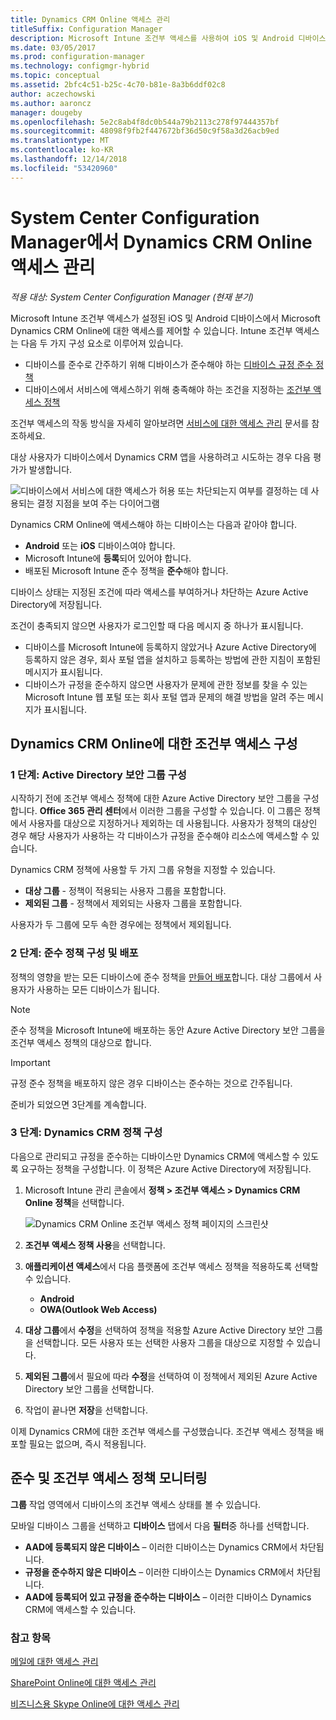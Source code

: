 ```yaml
---
title: Dynamics CRM Online 액세스 관리
titleSuffix: Configuration Manager
description: Microsoft Intune 조건부 액세스를 사용하여 iOS 및 Android 디바이스에서 Microsoft Dynamics CRM Online에 대한 액세스를 제어하는 방법을 알아봅니다.
ms.date: 03/05/2017
ms.prod: configuration-manager
ms.technology: configmgr-hybrid
ms.topic: conceptual
ms.assetid: 2bfc4c51-b25c-4c70-b81e-8a3b6ddf02c8
author: aczechowski
ms.author: aaroncz
manager: dougeby
ms.openlocfilehash: 5e2c8ab4f8dc0b544a79b2113c278f97444357bf
ms.sourcegitcommit: 48098f9fb2f447672bf36d50c9f58a3d26acb9ed
ms.translationtype: MT
ms.contentlocale: ko-KR
ms.lasthandoff: 12/14/2018
ms.locfileid: "53420960"
---
```

# <a name="manage-dynamics-crm-online-access-in-system-center-configuration-manager"></a>System Center Configuration Manager에서 Dynamics CRM Online 액세스 관리

*적용 대상: System Center Configuration Manager (현재 분기)*

Microsoft Intune 조건부 액세스가 설정된 iOS 및 Android 디바이스에서 Microsoft Dynamics CRM Online에 대한 액세스를 제어할 수 있습니다.  Intune 조건부 액세스는 다음 두 가지 구성 요소로 이루어져 있습니다.
* 디바이스를 준수로 간주하기 위해 디바이스가 준수해야 하는 [디바이스 규정 준수 정책](../../protect/deploy-use/device-compliance-policies.md)
* 디바이스에서 서비스에 액세스하기 위해 충족해야 하는 조건을 지정하는 [조건부 액세스 정책](../../protect/deploy-use/manage-access-to-services.md)

조건부 액세스의 작동 방식을 자세히 알아보려면 [서비스에 대한 액세스 관리](../../protect/deploy-use/manage-access-to-services.md) 문서를 참조하세요.


대상 사용자가 디바이스에서 Dynamics CRM 앱을 사용하려고 시도하는 경우 다음 평가가 발생합니다.

![디바이스에서 서비스에 대한 액세스가 허용 또는 차단되는지 여부를 결정하는 데 사용되는 결정 지점을 보여 주는 다이어그램](media/mdm-ca-dynamics-crm-flow-diagram.png)

Dynamics CRM Online에 액세스해야 하는 디바이스는 다음과 같아야 합니다.
* **Android** 또는 **iOS** 디바이스여야 합니다.
* Microsoft Intune에 **등록**되어 있어야 합니다.
* 배포된 Microsoft Intune 준수 정책을 **준수**해야 합니다.

디바이스 상태는 지정된 조건에 따라 액세스를 부여하거나 차단하는 Azure Active Directory에 저장됩니다.

조건이 충족되지 않으면 사용자가 로그인할 때 다음 메시지 중 하나가 표시됩니다.
* 디바이스를 Microsoft Intune에 등록하지 않았거나 Azure Active Directory에 등록하지 않은 경우, 회사 포털 앱을 설치하고 등록하는 방법에 관한 지침이 포함된 메시지가 표시됩니다.
* 디바이스가 규정을 준수하지 않으면 사용자가 문제에 관한 정보를 찾을 수 있는 Microsoft Intune 웹 포털 또는 회사 포털 앱과 문제의 해결 방법을 알려 주는 메시지가 표시됩니다.

## <a name="configure-conditional-access-for-dynamics-crm-online"></a>Dynamics CRM Online에 대한 조건부 액세스 구성  
### <a name="step-1-configure-active-directory-security-groups"></a>1 단계: Active Directory 보안 그룹 구성

시작하기 전에 조건부 액세스 정책에 대한 Azure Active Directory 보안 그룹을 구성합니다. **Office 365 관리 센터**에서 이러한 그룹을 구성할 수 있습니다. 이 그룹은 정책에서 사용자를 대상으로 지정하거나 제외하는 데 사용됩니다. 사용자가 정책의 대상인 경우 해당 사용자가 사용하는 각 디바이스가 규정을 준수해야 리소스에 액세스할 수 있습니다.

Dynamics CRM 정책에 사용할 두 가지 그룹 유형을 지정할 수 있습니다.
* **대상 그룹** - 정책이 적용되는 사용자 그룹을 포함합니다.
* **제외된 그룹** - 정책에서 제외되는 사용자 그룹을 포함합니다.

사용자가 두 그룹에 모두 속한 경우에는 정책에서 제외됩니다.

### <a name="step-2-configure-and-deploy-a-compliance-policy"></a>2 단계: 준수 정책 구성 및 배포
정책의 영향을 받는 모든 디바이스에 준수 정책을 [만들어 배포](../../protect/deploy-use/device-compliance-policies.md)합니다. 대상 그룹에서 사용자가 사용하는 모든 디바이스가 됩니다.

> [!NOTE]
> 준수 정책을 Microsoft Intune에 배포하는 동안 Azure Active Directory 보안 그룹을 조건부 액세스 정책의 대상으로 합니다.

> [!IMPORTANT]
> 규정 준수 정책을 배포하지 않은 경우 디바이스는 준수하는 것으로 간주됩니다.

준비가 되었으면 3단계를 계속합니다.
### <a name="step-3-configure-the-dynamics-crm-policy"></a>3 단계: Dynamics CRM 정책 구성
다음으로 관리되고 규정을 준수하는 디바이스만 Dynamics CRM에 액세스할 수 있도록 요구하는 정책을 구성합니다. 이 정책은 Azure Active Directory에 저장됩니다.

1. Microsoft Intune 관리 콘솔에서 **정책 > 조건부 액세스 > Dynamics CRM Online 정책**을 선택합니다.

    ![Dynamics CRM Online 조건부 액세스 정책 페이지의 스크린샷](media/mdm-ca-dynamics-crm-policy-configuration.png)

2. **조건부 액세스 정책 사용**을 선택합니다.
3. **애플리케이션 액세스**에서 다음 플랫폼에 조건부 액세스 정책을 적용하도록 선택할 수 있습니다.
   * **Android**
   * **OWA(Outlook Web Access)**
4. **대상 그룹**에서 **수정**을 선택하여 정책을 적용할 Azure Active Directory 보안 그룹을 선택합니다. 모든 사용자 또는 선택한 사용자 그룹을 대상으로 지정할 수 있습니다.
5. **제외된 그룹**에서 필요에 따라 **수정**을 선택하여 이 정책에서 제외된 Azure Active Directory 보안 그룹을 선택합니다.
6. 작업이 끝나면 **저장**을 선택합니다.

이제 Dynamics CRM에 대한 조건부 액세스를 구성했습니다. 조건부 액세스 정책을 배포할 필요는 없으며, 즉시 적용됩니다.
##  <a name="monitor-the-compliance-and-conditional-access-policies"></a>준수 및 조건부 액세스 정책 모니터링

**그룹** 작업 영역에서 디바이스의 조건부 액세스 상태를 볼 수 있습니다.

모바일 디바이스 그룹을 선택하고 **디바이스** 탭에서 다음 **필터**중 하나를 선택합니다.
* **AAD에 등록되지 않은 디바이스** – 이러한 디바이스는 Dynamics CRM에서 차단됩니다.
* **규정을 준수하지 않은 디바이스** – 이러한 디바이스는 Dynamics CRM에서 차단됩니다.
* **AAD에 등록되어 있고 규정을 준수하는 디바이스** – 이러한 디바이스 Dynamics CRM에 액세스할 수 있습니다.

###  <a name="see-also"></a>참고 항목
[메일에 대한 액세스 관리](../../protect/deploy-use/manage-email-access.md)

[SharePoint Online에 대한 액세스 관리](../../protect/deploy-use/manage-sharepoint-online-access.md)

[비즈니스용 Skype Online에 대한 액세스 관리](../../protect/deploy-use/manage-skype-for-business-online-access.md)
